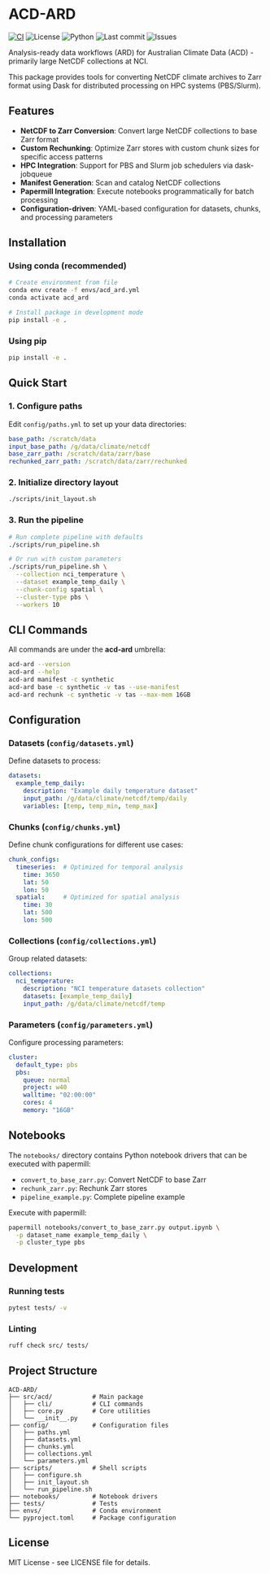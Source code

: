 # ACD-ARD
[![CI](https://github.com/Thomas-Moore-Creative/ACD-ARD/actions/workflows/ci.yml/badge.svg?branch=main)](https://github.com/Thomas-Moore-Creative/ACD-ARD/actions/workflows/ci.yml)
![License](https://img.shields.io/badge/License-MIT-yellow.svg)
![Python](https://img.shields.io/badge/python-3.11-blue)
![Last commit](https://img.shields.io/github/last-commit/Thomas-Moore-Creative/ACD-ARD)
![Issues](https://img.shields.io/github/issues/Thomas-Moore-Creative/ACD-ARD)

Analysis-ready data workflows (ARD) for Australian Climate Data (ACD) - primarily large NetCDF collections at NCI.

This package provides tools for converting NetCDF climate archives to Zarr format using Dask for distributed processing on HPC systems (PBS/Slurm).

## Features

- **NetCDF to Zarr Conversion**: Convert large NetCDF collections to base Zarr format
- **Custom Rechunking**: Optimize Zarr stores with custom chunk sizes for specific access patterns
- **HPC Integration**: Support for PBS and Slurm job schedulers via dask-jobqueue
- **Manifest Generation**: Scan and catalog NetCDF collections
- **Papermill Integration**: Execute notebooks programmatically for batch processing
- **Configuration-driven**: YAML-based configuration for datasets, chunks, and processing parameters

## Installation

### Using conda (recommended)

```bash
# Create environment from file
conda env create -f envs/acd_ard.yml
conda activate acd_ard

# Install package in development mode
pip install -e .
```

### Using pip

```bash
pip install -e .
```

## Quick Start

### 1. Configure paths

Edit `config/paths.yml` to set up your data directories:

```yaml
base_path: /scratch/data
input_base_path: /g/data/climate/netcdf
base_zarr_path: /scratch/data/zarr/base
rechunked_zarr_path: /scratch/data/zarr/rechunked
```

### 2. Initialize directory layout

```bash
./scripts/init_layout.sh
```

### 3. Run the pipeline

```bash
# Run complete pipeline with defaults
./scripts/run_pipeline.sh

# Or run with custom parameters
./scripts/run_pipeline.sh \
  --collection nci_temperature \
  --dataset example_temp_daily \
  --chunk-config spatial \
  --cluster-type pbs \
  --workers 10
```

## CLI Commands

All commands are under the **acd-ard** umbrella:

```bash
acd-ard --version
acd-ard --help
acd-ard manifest -c synthetic
acd-ard base -c synthetic -v tas --use-manifest
acd-ard rechunk -c synthetic -v tas --max-mem 16GB
```

## Configuration

### Datasets (`config/datasets.yml`)

Define datasets to process:

```yaml
datasets:
  example_temp_daily:
    description: "Example daily temperature dataset"
    input_path: /g/data/climate/netcdf/temp/daily
    variables: [temp, temp_min, temp_max]
```

### Chunks (`config/chunks.yml`)

Define chunk configurations for different use cases:

```yaml
chunk_configs:
  timeseries:  # Optimized for temporal analysis
    time: 3650
    lat: 50
    lon: 50
  spatial:     # Optimized for spatial analysis
    time: 30
    lat: 500
    lon: 500
```

### Collections (`config/collections.yml`)

Group related datasets:

```yaml
collections:
  nci_temperature:
    description: "NCI temperature datasets collection"
    datasets: [example_temp_daily]
    input_path: /g/data/climate/netcdf/temp
```

### Parameters (`config/parameters.yml`)

Configure processing parameters:

```yaml
cluster:
  default_type: pbs
  pbs:
    queue: normal
    project: w40
    walltime: "02:00:00"
    cores: 4
    memory: "16GB"
```

## Notebooks

The `notebooks/` directory contains Python notebook drivers that can be executed with papermill:

- `convert_to_base_zarr.py`: Convert NetCDF to base Zarr
- `rechunk_zarr.py`: Rechunk Zarr stores
- `pipeline_example.py`: Complete pipeline example

Execute with papermill:

```bash
papermill notebooks/convert_to_base_zarr.py output.ipynb \
  -p dataset_name example_temp_daily \
  -p cluster_type pbs
```

## Development

### Running tests

```bash
pytest tests/ -v
```

### Linting

```bash
ruff check src/ tests/
```

## Project Structure

```
ACD-ARD/
├── src/acd/           # Main package
│   ├── cli/           # CLI commands
│   ├── core.py        # Core utilities
│   └── __init__.py
├── config/            # Configuration files
│   ├── paths.yml
│   ├── datasets.yml
│   ├── chunks.yml
│   ├── collections.yml
│   └── parameters.yml
├── scripts/           # Shell scripts
│   ├── configure.sh
│   ├── init_layout.sh
│   └── run_pipeline.sh
├── notebooks/         # Notebook drivers
├── tests/             # Tests
├── envs/              # Conda environment
└── pyproject.toml     # Package configuration
```

## License

MIT License - see LICENSE file for details.
